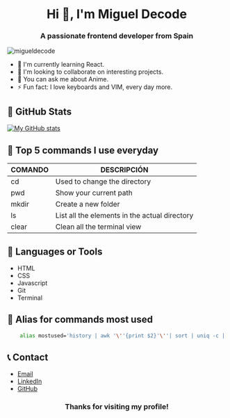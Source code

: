 <h1 align="center">Hi 👋, I'm Miguel Decode</h1>
<h3 align="center">A passionate frontend developer from Spain</h3>

<p align="left"> <img src="https://komarev.com/ghpvc/?username=migueldecode&label=Profile%20views&color=0e75b6&style=flat" alt="migueldecode" /> </p>

- 🌱 I'm currently learning React.
- 👯 I'm looking to collaborate on interesting projects.
- 💬 You can ask me about Anime.
- ⚡ Fun fact: I love keyboards and VIM, every day more.

## 🏅 GitHub Stats

[![My GitHub stats](https://github-readme-stats.vercel.app/api?username=migueldecode)](https://github.com/MiguelDecode)

## 📖 Top 5 commands I use everyday

| COMANDO | DESCRIPCIÓN                                   |
| ------- | --------------------------------------------- |
| cd      | Used to change the directory                  |
| pwd     | Show your current path                        |
| mkdir   | Create a new folder                           |
| ls      | List all the elements in the actual directory |
| clear   | Clean all the terminal view                   |

## 🧰 Languages or Tools

- HTML
- CSS
- Javascript
- Git
- Terminal

## 📌 Alias for commands most used

```bash
    alias mostused='history | awk '\''{print $2}'\''| sort | uniq -c | sort -nr | head -n 10'
```

## 📞 Contact

- [Email](mailto:migueldecode@gmail.com)
- [LinkedIn](https://www.linkedin.com/in/miguel-lema-garc%C3%ADa/)
- [GitHub](https://github.com/MiguelDecode)

<h3 align="center">Thanks for visiting my profile!</h3>
